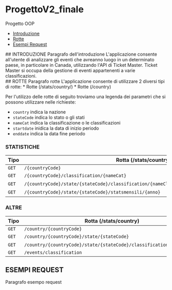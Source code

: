 # ProgettoV2_finale
Progetto OOP

* [Introduzione](#introduzione)
* [Rotte](#rotte)
* [Esempi Request](#esempi_request)


<div id = introduzione />
## INTRODUZIONE
Paragrafo dell'introduzione
L'applicazione consente all'utente di analizzare gli eventi che avreanno luogo in un determinato paese, in particolare in Canada, utilizzando l'API di Ticket Master. Ticket Master si occupa della gestione di eventi appartenenti a varie classificazioni.

<div id = rotte />
## ROTTE
Paragrafo rotte
L'applicazione consente di utilizzare 2 diversi tipi di rotte:
* Rotte (/stats/country/)
* Rotte (/country)
 
Per l'utilizzo delle rotte di seguito troviamo una legenda dei parametri che si possono utilizzare nelle richieste:
- `country` indica la nazione 
- `stateCode` indica lo stato o gli stati
- `nameCat` indica la classificazione o le classificazioni
- `startdate` inidica la data di inizio periodo
- `enddate` indica la data fine periodo

### STATISTICHE

|**Tipo**| **Rotta** (/stats/country)                                                                   |**Parametri**                                            |
|--------|----------------------------------------------------------------------------------------------|---------------------------------------------------------|
|` GET ` | `/{countryCode}`                                                                             | `countryCode`                                         |
|` GET ` | `/{countryCode}/classification/{nameCat}`                                                    | `countryCode`,`nameCat`                                 |
|` GET ` | `/{countryCode}/state/{stateCode}/classification/{nameClass}/startdate/{start}/enddate/{end}`| `countryCode`,`stateCode`,`nameClass`,`start`,`end`     |
|` GET ` | `/{countryCode}/state/{stateCode}/statsmensili/{anno}`                                       | `countryCode`,`stateCode`,`anno`                        |
  
### ALTRE

|__Tipo__| __Rotta__ (/stats/country)                                            |__Parametri__                                            |
|--------|-----------------------------------------------------------------------|---------------------------------------------------------|
|` GET ` | `/country/{countryCode}`                                              | `countryCode`                                           |
|` GET ` | `/country/{countryCode}/state/{stateCode}`                            | `countryCode`,`stateCode`                               |
|` GET ` | `/country/{countryCode}/state/{stateCode}/classification/{nameClass}` | `countryCode`,`stateCode`,`nameClass`                   |
|` GET ` | `/events/classification`                                              |                                                         | 


## ESEMPI REQUEST
Paragrafo esempo request
